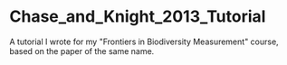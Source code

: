 # Chase_and_Knight_2013_Tutorial
A tutorial I wrote for my "Frontiers in Biodiversity Measurement" course, based on the paper of the same name.
